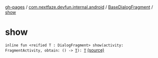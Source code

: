 [gh-pages](../../index.md) / [com.nextfaze.devfun.internal.android](../index.md) / [BaseDialogFragment](index.md) / [show](./show.md)

# show

`inline fun <reified T : DialogFragment> show(activity: FragmentActivity, obtain: () -> `[`T`](show.md#T)`): `[`T`](show.md#T) [(source)](https://github.com/NextFaze/dev-fun/tree/master/devfun-internal/src/main/java/com/nextfaze/devfun/internal/android/Fragments.kt#L14)